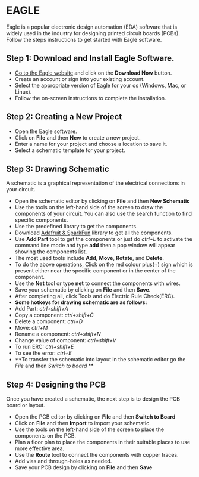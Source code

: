 # EAGLE
Eagle is a popular electronic design automation (EDA) software that is widely used in the industry for designing printed circuit boards (PCBs). Follow the steps instructions to get started with Eagle software.
## Step 1: Download and Install Eagle Software.
- [Go to the Eagle website](https://www.autodesk.com/products/eagle/free-download) and click on the **Download Now** button.
- Create an account or sign into your existing account.
- Select the appropriate version of Eagle for your os (Windows, Mac, or Linux).
- Follow the on-screen instructions to complete the installation.
## Step 2: Creating a New Project
- Open the Eagle software.
- Click on **File** and then **New** to create a new project.
- Enter a name for your project and choose a location to save it.
- Select a schematic template for your project.
## Step 3: Drawing Schematic
A schematic is a graphical representation of the electrical connections in your circuit.
- Open the schematic editor by clicking on **File** and then **New Schematic**
- Use the tools on the left-hand side of the screen to draw the components of your circuit. You can also use the search function to find specific components.
- Use the predefined library to get the components.
- Download [Adafruit & SparkFun](https://www.autodesk.com/products/fusion-360/blog/library-basics-install-use-sparkfun-adafruit-libraries-autodesk-eagle) library to get all the components.
- Use **Add Part** tool to get the components or just do *ctrl+L* to activate the command line mode and type **add** then a pop window will appear showing the components list.
- The most used tools include **Add**, **Move**, **Rotate**, and **Delete**.
- To do the above operations, Click on the red colour plus(+) sign which is present either near the specific component or in the center of the component.
- Use the **Net** tool or type **net** to connect the components with wires.
- Save your schematic by clicking on **File** and then **Save**.
- After completing all, click Tools and do Electric Rule Check(ERC). 
- **Some hotkeys for drawing schematic are as follows:**
- Add Part: *ctrl+shift+A*
- Copy a component: *ctrl+shift+C*
- Delete a component: *ctrl+D*
- Move: *ctrl+M*
- Rename a component: *ctrl+shift+N*
- Change value of component: *ctrl+shift+V*
- To run ERC: *ctrl+shift+E*
- To see the error: *ctrl+E*
- **To transfer the schematic into layout in the schematic editor go the *File* and then *Switch to board* **
## Step 4: Designing the PCB
Once you have created a schematic, the next step is to design the PCB board or layout.
- Open the PCB editor by clicking on **File** and then **Switch to Board**
- Click on **File** and then **Import** to import your schematic.
- Use the tools on the left-hand side of the screen to place the components on the PCB.
- Plan a floor plan to place the components in their suitable places to use more effective area.
- Use the **Route** tool to connect the components with copper traces.
- Add vias and through-holes as needed.
- Save your PCB design by clicking on **File** and then **Save**

